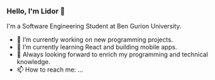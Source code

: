 ### Hello, I'm Lidor 👋



I'm a Software Engineering Student at Ben Gurion University.


- 🔭 I’m currently working on new programming projects.
- 🌱 I’m currently learning React and building mobile apps.
- 👯 Always looking forward to enrich my programming and technical knowledge. 
- 📫 How to reach me: ...
